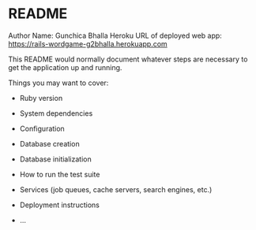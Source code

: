 # README

Author Name: Gunchica Bhalla 
Heroku URL of deployed web app: https://rails-wordgame-g2bhalla.herokuapp.com

This README would normally document whatever steps are necessary to get the
application up and running.

Things you may want to cover:

* Ruby version

* System dependencies

* Configuration

* Database creation

* Database initialization

* How to run the test suite

* Services (job queues, cache servers, search engines, etc.)

* Deployment instructions

* ...
